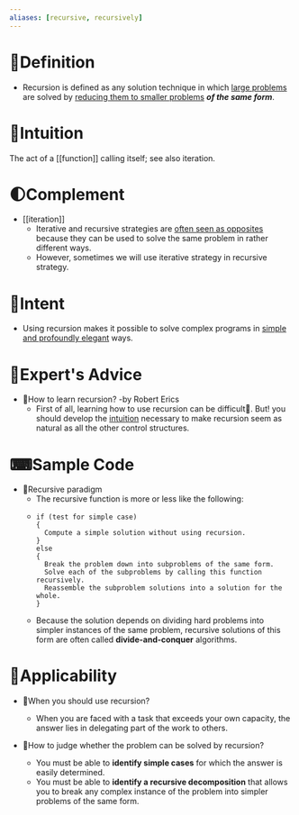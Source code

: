 ```yaml
---
aliases: [recursive, recursively]
---
```


# 📝Definition
- Recursion is defined as any solution technique in which <u>large problems</u> are solved by <u>reducing them to smaller problems</u> ***of the same form***.

# 🧠Intuition
The act of a [[function]] calling itself; see also iteration.

# 🌓Complement
- [[iteration]]
    - Iterative and recursive strategies are <u>often seen as opposites</u> because they can be used to solve the same problem in rather different ways.
    - However, sometimes we will use iterative strategy in recursive strategy.

# 🎯Intent
- Using recursion makes it possible to solve complex programs in <u>simple and profoundly elegant</u> ways.

# 🥼Expert's Advice
- 📌How to learn recursion? -by Robert Erics
    - First of all, learning how to use recursion can be difficult🙁. But! you should develop the <u>intuition</u> necessary to make recursion seem as natural as all the other control structures.
    
# ⌨Sample Code
- 📌Recursive paradigm
    - The recursive function is more or less like the following:
    - ```
      if (test for simple case)
      {
        Compute a simple solution without using recursion.
      }
      else
      {
        Break the problem down into subproblems of the same form.
        Solve each of the subproblems by calling this function recursively.
        Reassemble the subproblem solutions into a solution for the whole.
      }
      ```
    - Because the solution depends on dividing hard problems into simpler instances of the same problem, recursive solutions of this form are often called **divide-and-conquer** algorithms.

    
# 🧀Applicability
- 📌When you should use recursion?
    - When you are faced with a task that exceeds your own capacity, the answer lies in delegating part of the work to others.
    
- 📌How to judge whether the problem can be solved by recursion?
    - You must be able to **identify simple cases** for which the answer is easily determined.
    - You must be able to **identify a recursive decomposition** that allows you to break any complex instance of the problem into simpler problems of the same form.
    
